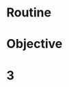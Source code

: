 # Routine

# Objective

# 3
<!--stackedit_data:
eyJoaXN0b3J5IjpbLTE5OTIwOTM5NzcsLTEzNDQzNjczNTldfQ
==
-->